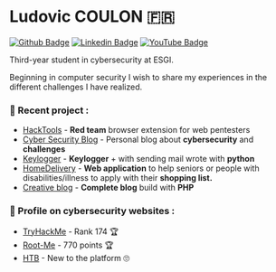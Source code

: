 
# Ludovic COULON 🇫🇷

[![Github Badge](https://img.shields.io/badge/-Github-000?style=flat-square&logo=Github&logoColor=white&link=https://github.com/rychillie)](https://github.com/LasCC)
[![Linkedin Badge](https://img.shields.io/badge/-LinkedIn-blue?style=flat-square&logo=Linkedin&logoColor=white&link=https://www.linkedin.com/in/rychillie/)](https://www.linkedin.com/in/ludovic-coulon-b361ba183/)
[![YouTube Badge](https://img.shields.io/badge/-YouTube-FF0000?style=flat-square&labelColor=FFFFFF&logo=youtube&logoColor=FF0000&link=https://www.youtube.com/rychillie/)](https://www.youtube.com/channel/UCkDvlI9LUuwZ4GKFUbP_Ovg/)

Third-year student in cybersecurity at ESGI. 

Beginning in computer security I wish to share my experiences in the different challenges I have realized.

### 🚀 Recent project :
- [HackTools](https://github.com/LasCC/Hack-Tools) - **Red team** browser extension for web pentesters 
- [Cyber Security Blog](https://ludovic-cyber-sec.netlify.app/) - Personal blog about **cybersecurity** and **challenges**
- [Keylogger](https://github.com/LasCC/Keylogger) - **Keylogger** + with sending mail wrote with **python** 
- [HomeDelivery](https://github.com/LasCC/HomeDelivery) - **Web application** to help seniors or people with disabilities/illness to apply with their **shopping list.**
- [Creative blog](https://github.com/LasCC/Creative-blog) - **Complete blog** build with **PHP**



### 👀 Profile on cybersecurity websites :
- [TryHackMe](https://tryhackme.com/p/boperXD) - Rank 174 🏆
- [Root-Me](https://www.root-me.org/zeeph) -  770 points 🏆
- [HTB](https://www.hackthebox.eu/profile/157489) - New to the platform 🙄


